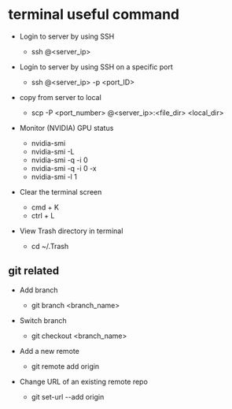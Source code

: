 # terminal useful command

- Login to server by using SSH  
  - ssh <username>@<server_ip>

- Login to server by using SSH on a specific port  
  - ssh <username>@<server_ip> -p <port_ID>

- copy from server to local  
  - scp -P <port_number> <username>@<server_ip>:<file_dir> <local_dir>

- Monitor (NVIDIA) GPU status  
  - nvidia-smi  
  - nvidia-smi -L  
  - nvidia-smi -q -i 0  
  - nvidia-smi -q -i 0 -x  
  - nvidia-smi -l 1

- Clear the terminal screen
  - cmd + K
  - ctrl + L

- View Trash directory in terminal
  - cd ~/.Trash

## git related

- Add branch
  - git branch <branch_name>

- Switch branch
  - git checkout <branch_name>

- Add a new remote
  - git remote add origin <URL>

- Change URL of an existing remote repo
  - git set-url --add origin <URL>
